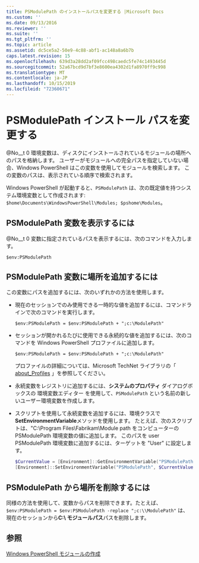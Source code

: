 ```yaml
---
title: PSModulePath のインストールパスを変更する |Microsoft Docs
ms.custom: ''
ms.date: 09/13/2016
ms.reviewer: ''
ms.suite: ''
ms.tgt_pltfrm: ''
ms.topic: article
ms.assetid: dc5ce5a2-50e9-4c88-abf1-ac148a8a6b7b
caps.latest.revision: 15
ms.openlocfilehash: 639d3a28dd2af09fcc498caedc5fe74c1493445d
ms.sourcegitcommit: 52a67bcd9d7bf3e8600ea4302d1fa8970ff9c998
ms.translationtype: MT
ms.contentlocale: ja-JP
ms.lasthandoff: 10/15/2019
ms.locfileid: "72360671"
---
```

# <a name="modifying-the-psmodulepath-installation-path"></a>PSModulePath インストール パスを変更する

@No__t 0 環境変数は、ディスクにインストールされているモジュールの場所へのパスを格納します。 ユーザーがモジュールへの完全パスを指定していない場合、Windows PowerShell はこの変数を使用してモジュールを検索します。 この変数のパスは、表示されている順序で検索されます。

Windows PowerShell が起動すると、`PSModulePath` は、次の既定値を持つシステム環境変数として作成されます: `$home\Documents\WindowsPowerShell\Modules; $pshome\Modules`。

## <a name="to-view-the-psmodulepath-variable"></a>PSModulePath 変数を表示するには

@No__t 0 変数に指定されているパスを表示するには、次のコマンドを入力します。

`$env:PSModulePath`

## <a name="to-add-locations-to-the-psmodulepath-variable"></a>PSModulePath 変数に場所を追加するには

この変数にパスを追加するには、次のいずれかの方法を使用します。

- 現在のセッションでのみ使用できる一時的な値を追加するには、コマンドラインで次のコマンドを実行します。

  `$env:PSModulePath = $env:PSModulePath + ";c:\ModulePath"`

- セッションが開かれるたびに使用できる永続的な値を追加するには、次のコマンドを Windows PowerShell プロファイルに追加します。

  `$env:PSModulePath = $env:PSModulePath + ";c:\ModulePath"`

  プロファイルの詳細については、Microsoft TechNet ライブラリの「 [about_Profiles](/powershell/module/microsoft.powershell.core/about/about_profiles) 」を参照してください。

- 永続変数をレジストリに追加するには、**システムのプロパティ** ダイアログボックスの 環境変数エディター を使用して、`PSModulePath` という名前の新しいユーザー環境変数を作成します。

- スクリプトを使用して永続変数を追加するには、環境クラスで**SetEnvironmentVariable**メソッドを使用します。 たとえば、次のスクリプトは、"C:\Program Files\Fabrikam\Module path をコンピューターの PSModulePath 環境変数の値に追加します。 このパスを user PSModulePath 環境変数に追加するには、ターゲットを "User" に設定します。

  ```powershell
  $CurrentValue = [Environment]::GetEnvironmentVariable("PSModulePath", "Machine")
  [Environment]::SetEnvironmentVariable("PSModulePath", $CurrentValue + ";C:\Program Files\Fabrikam\Modules", "Machine")

  ```

## <a name="to-remove-locations-from-the-psmodulepath"></a>PSModulePath から場所を削除するには

同様の方法を使用して、変数からパスを削除できます。たとえば、`$env:PSModulePath = $env:PSModulePath -replace ";c:\\ModulePath"` は、現在のセッションから**C:\ モジュールパス**パスを削除します。

## <a name="see-also"></a>参照

[Windows PowerShell モジュールの作成](./writing-a-windows-powershell-module.md)
